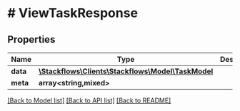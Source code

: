 # # ViewTaskResponse

## Properties

Name | Type | Description | Notes
------------ | ------------- | ------------- | -------------
**data** | [**\Stackflows\Clients\Stackflows\Model\TaskModel**](TaskModel.md) |  | [optional]
**meta** | **array<string,mixed>** |  | [optional]

[[Back to Model list]](../../README.md#models) [[Back to API list]](../../README.md#endpoints) [[Back to README]](../../README.md)
